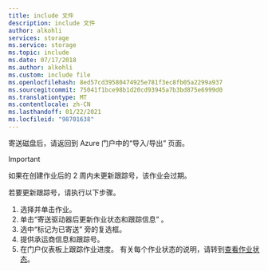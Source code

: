 ```yaml
---
title: include 文件
description: include 文件
author: alkohli
services: storage
ms.service: storage
ms.topic: include
ms.date: 07/17/2018
ms.author: alkohli
ms.custom: include file
ms.openlocfilehash: 8ed57cd39580474925e781f3ec8fb05a2299a937
ms.sourcegitcommit: 75041f1bce98b1d20cd93945a7b3bd875e6999d0
ms.translationtype: MT
ms.contentlocale: zh-CN
ms.lasthandoff: 01/22/2021
ms.locfileid: "98701638"
---
```

寄送磁盘后，请返回到 Azure 门户中的“导入/导出”  页面。 

> [!IMPORTANT] 
> 如果在创建作业后的 2 周内未更新跟踪号，该作业会过期。 

若要更新跟踪号，请执行以下步骤。
 
1. 选择并单击作业。
2. 单击“寄送驱动器后更新作业状态和跟踪信息”  。 
3. 选中“标记为已寄送”  旁的复选框。
4. 提供承运商信息和跟踪号。
5. 在门户仪表板上跟踪作业进度。 有关每个作业状态的说明，请转到[查看作业状态](../articles/import-export/storage-import-export-view-drive-status.md)。
